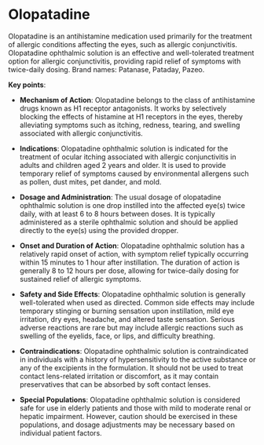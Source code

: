 <!--
source: gpt-3 + jph editing
brands: Patanase, Pataday, Pazeo
tags: antihistamines medications
-->

# Olopatadine

Olopatadine is an antihistamine medication used primarily for the treatment of allergic conditions affecting the eyes, such as allergic conjunctivitis. Olopatadine ophthalmic solution is an effective and well-tolerated treatment option for allergic conjunctivitis, providing rapid relief of symptoms with twice-daily dosing. Brand names: Patanase, Pataday, Pazeo.

**Key points**:

* **Mechanism of Action**: Olopatadine belongs to the class of antihistamine drugs known as H1 receptor antagonists. It works by selectively blocking the effects of histamine at H1 receptors in the eyes, thereby alleviating symptoms such as itching, redness, tearing, and swelling associated with allergic conjunctivitis.

* **Indications**: Olopatadine ophthalmic solution is indicated for the treatment of ocular itching associated with allergic conjunctivitis in adults and children aged 2 years and older. It is used to provide temporary relief of symptoms caused by environmental allergens such as pollen, dust mites, pet dander, and mold.

* **Dosage and Administration**: The usual dosage of olopatadine ophthalmic solution is one drop instilled into the affected eye(s) twice daily, with at least 6 to 8 hours between doses. It is typically administered as a sterile ophthalmic solution and should be applied directly to the eye(s) using the provided dropper.

* **Onset and Duration of Action**: Olopatadine ophthalmic solution has a relatively rapid onset of action, with symptom relief typically occurring within 15 minutes to 1 hour after instillation. The duration of action is generally 8 to 12 hours per dose, allowing for twice-daily dosing for sustained relief of allergic symptoms.

* **Safety and Side Effects**: Olopatadine ophthalmic solution is generally well-tolerated when used as directed. Common side effects may include temporary stinging or burning sensation upon instillation, mild eye irritation, dry eyes, headache, and altered taste sensation. Serious adverse reactions are rare but may include allergic reactions such as swelling of the eyelids, face, or lips, and difficulty breathing.

* **Contraindications**: Olopatadine ophthalmic solution is contraindicated in individuals with a history of hypersensitivity to the active substance or any of the excipients in the formulation. It should not be used to treat contact lens-related irritation or discomfort, as it may contain preservatives that can be absorbed by soft contact lenses.

* **Special Populations**: Olopatadine ophthalmic solution is considered safe for use in elderly patients and those with mild to moderate renal or hepatic impairment. However, caution should be exercised in these populations, and dosage adjustments may be necessary based on individual patient factors.
